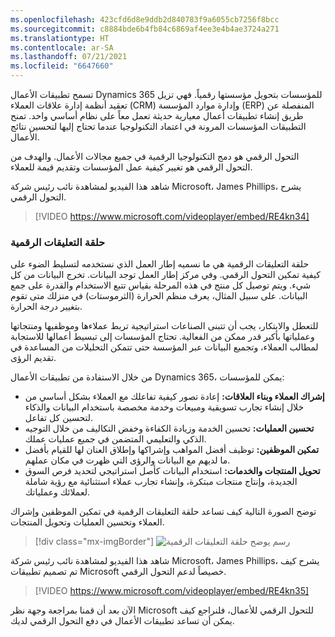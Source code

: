 ```yaml
---
ms.openlocfilehash: 423cfd6d8e9ddb2d840783f9a6055cb7256f8bcc
ms.sourcegitcommit: c8884bde6b4fb84c6869af4ee3e4b4ae3724a271
ms.translationtype: HT
ms.contentlocale: ar-SA
ms.lasthandoff: 07/21/2021
ms.locfileid: "6647660"
---
```


تسمح تطبيقات الأعمال Dynamics 365 للمؤسسات بتحويل مؤسستها رقمياً. فهي تزيل تعقيد أنظمة إدارة علاقات العملاء (CRM) وإدارة موارد المؤسسة (ERP) المنفصلة عن طريق إنشاء تطبيقات أعمال معيارية حديثة تعمل معاً على نظام أساسي واحد. تمنح التطبيقات المؤسسات المرونة في اعتماد التكنولوجيا عندما تحتاج إليها لتحسين نتائج الأعمال.

التحول الرقمي هو دمج التكنولوجيا الرقمية في جميع مجالات الأعمال. والهدف من التحول الرقمي هو تغيير كيفية عمل المؤسسات وتقديم قيمة للعملاء.

شاهد هذا الفيديو لمشاهدة نائب رئيس شركة Microsoft‏، James Phillips، يشرح التحول الرقمي.

> [!VIDEO https://www.microsoft.com/videoplayer/embed/RE4kn34]


### <a name="the-digital-feedback-loop"></a>حلقة التعليقات الرقمية

حلقة التعليقات الرقمية هي ما نسميه إطار العمل الذي نستخدمه لتسليط الضوء على كيفية تمكين التحول الرقمي. وفي مركز إطار العمل توجد البيانات. تخرج البيانات من كل شيء. ويتم توصيل كل منتج في هذه المرحلة بقياس تتبع الاستخدام والقدرة على جمع البيانات. على سبيل المثال، يعرف منظم الحرارة (الثرموستات) في منزلك متى تقوم بتغيير درجة الحرارة.

للتعطل والابتكار، يجب أن تتبنى الصناعات استراتيجية تربط عملاءها وموظفيها ومنتجاتها وعملياتها بأكبر قدر ممكن من الفعالية. تحتاج المؤسسات إلى تبسيط أعمالها للاستجابة لمطالب العملاء، وتجميع البيانات عبر المؤسسة حتى تتمكن التحليلات من المساعدة في تقديم الرؤى. 

من خلال الاستفادة من تطبيقات الأعمال Dynamics 365، يمكن للمؤسسات:

- **إشراك العملاء وبناء العلاقات:** إعادة تصور كيفية تفاعلك مع العملاء بشكل أساسي من خلال إنشاء تجارب تسويقية ومبيعات وخدمة مخصصة باستخدام البيانات والذكاء لتحسين كل تفاعل.
- **تحسين العمليات:** تحسين الخدمة وزيادة الكفاءة وخفض التكاليف من خلال التوجيه الذكي والتعليمي المتضمن في جميع عمليات عملك. 
- **تمكين الموظفين:** توظيف أفضل المواهب وإشراكها وإطلاق العنان لها للقيام بأفضل ما لديهم مع البيانات والرؤى التي ظهرت في مكان عملهم. 
- **تحويل المنتجات والخدمات:** استخدام البيانات كأصل استراتيجي لتحديد فرص السوق الجديدة، وإنتاج منتجات مبتكرة، وإنشاء تجارب عملاء استثنائية مع رؤية شاملة لعملائك وعملياتك.

توضح الصورة التالية كيف تساعد حلقة التعليقات الرقمية في تمكين الموظفين وإشراك العملاء وتحسين العمليات وتحويل المنتجات.

> [!div class="mx-imgBorder"]
> ![رسم يوضح حلقة التعليقات الرقمية](../media/m01-image01-digital-trans.png)

شاهد هذا الفيديو لمشاهدة نائب رئيس شركة Microsoft‏، James Phillips، يشرح كيف تم تصميم تطبيقات Microsoft خصيصاً لدعم التحول الرقمي.

> [!VIDEO https://www.microsoft.com/videoplayer/embed/RE4kn35]

الآن بعد أن قمنا بمراجعة وجهة نظر Microsoft للتحول الرقمي للأعمال، فلنراجع كيف يمكن أن تساعد تطبيقات الأعمال في دفع التحول الرقمي لديك.
